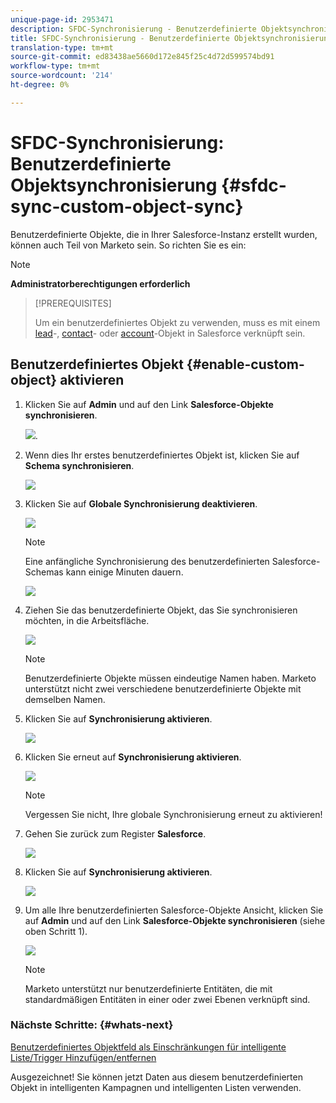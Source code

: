 ```yaml
---
unique-page-id: 2953471
description: SFDC-Synchronisierung - Benutzerdefinierte Objektsynchronisierung - Marketing-Dokumente - Produktdokumentation
title: SFDC-Synchronisierung - Benutzerdefinierte Objektsynchronisierung
translation-type: tm+mt
source-git-commit: ed83438ae5660d172e845f25c4d72d599574bd91
workflow-type: tm+mt
source-wordcount: '214'
ht-degree: 0%

---
```



# SFDC-Synchronisierung: Benutzerdefinierte Objektsynchronisierung {#sfdc-sync-custom-object-sync}

Benutzerdefinierte Objekte, die in Ihrer Salesforce-Instanz erstellt wurden, können auch Teil von Marketo sein.  So richten Sie es ein:

>[!NOTE]
>
>**Administratorberechtigungen erforderlich**

>[!PREREQUISITES]
>
>Um ein benutzerdefiniertes Objekt zu verwenden, muss es mit einem [lead](/help/marketo/product-docs/crm-sync/salesforce-sync/sfdc-sync-details/sfdc-sync-field-sync.md)-, [contact](/help/marketo/product-docs/crm-sync/salesforce-sync/sfdc-sync-details/sfdc-sync-contact-sync.md)- oder [account](/help/marketo/product-docs/crm-sync/salesforce-sync/sfdc-sync-details/sfdc-sync-account-sync.md)-Objekt in Salesforce verknüpft sein.

## Benutzerdefiniertes Objekt {#enable-custom-object} aktivieren

1. Klicken Sie auf **Admin** und auf den Link **Salesforce-Objekte synchronisieren**.

   ![](assets/image2015-11-19-10-3a28-3a5.png).

1. Wenn dies Ihr erstes benutzerdefiniertes Objekt ist, klicken Sie auf **Schema synchronisieren**.

   ![](assets/rtaimage-2.png)

1. Klicken Sie auf **Globale Synchronisierung deaktivieren**.

   ![](assets/image2015-4-22-10-3a45-3a0.png)

   >[!NOTE]
   >
   >Eine anfängliche Synchronisierung des benutzerdefinierten Salesforce-Schemas kann einige Minuten dauern.

   ![](assets/image2015-4-22-10-3a45-3a18.png)

1. Ziehen Sie das benutzerdefinierte Objekt, das Sie synchronisieren möchten, in die Arbeitsfläche.

   ![](assets/image2015-4-22-10-3a45-3a30.png)

   >[!NOTE]
   >
   >Benutzerdefinierte Objekte müssen eindeutige Namen haben. Marketo unterstützt nicht zwei verschiedene benutzerdefinierte Objekte mit demselben Namen.

1. Klicken Sie auf **Synchronisierung aktivieren**.

   ![](assets/image2015-4-22-10-3a45-3a50.png)

1. Klicken Sie erneut auf **Synchronisierung aktivieren**.

   ![](assets/image2015-4-22-10-3a46-3a10.png)

   >[!NOTE]
   >
   >Vergessen Sie nicht, Ihre globale Synchronisierung erneut zu aktivieren!

1. Gehen Sie zurück zum Register **Salesforce**.

   ![](assets/image2015-4-22-10-3a46-3a25.png)

1. Klicken Sie auf **Synchronisierung aktivieren**.

   ![](assets/image2015-4-22-10-3a50-3a26.png)

1. Um alle Ihre benutzerdefinierten Salesforce-Objekte Ansicht, klicken Sie auf **Admin** und auf den Link **Salesforce-Objekte synchronisieren** (siehe oben Schritt 1).

   ![](assets/image2016-6-23-9-3a28-3a23.png)

   >[!NOTE]
   >
   >Marketo unterstützt nur benutzerdefinierte Entitäten, die mit standardmäßigen Entitäten in einer oder zwei Ebenen verknüpft sind.

### Nächste Schritte: {#whats-next}

[Benutzerdefiniertes Objektfeld als Einschränkungen für intelligente Liste/Trigger Hinzufügen/entfernen](/help/marketo/product-docs/crm-sync/salesforce-sync/setup/optional-steps/add-remove-custom-object-field-as-smart-list-trigger-constraints.md)

Ausgezeichnet! Sie können jetzt Daten aus diesem benutzerdefinierten Objekt in intelligenten Kampagnen und intelligenten Listen verwenden.
